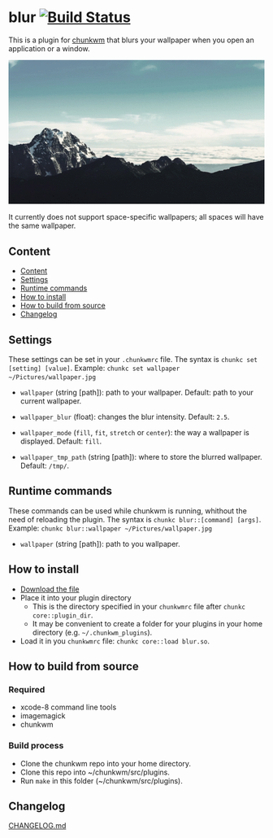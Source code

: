 # blur [![Build Status](https://travis-ci.org/splintah/blur.svg?branch=master)](https://travis-ci.org/splintah/blur)
This is a plugin for [chunkwm](https://github.com/koekeishiya/chunkwm) that blurs your wallpaper when you open an application or a window.

![Demonstration](demo.gif)

It currently does not support space-specific wallpapers;
all spaces will have the same wallpaper.

## Content
- [Content](#content)
- [Settings](#settings)
- [Runtime commands](#runtime-commands)
- [How to install](#how-to-install)
- [How to build from source](#how-to-build-from-source)
- [Changelog](#changelog)

## Settings
These settings can be set in your `.chunkwmrc` file.
The syntax is `chunkc set [setting] [value]`.
Example: `chunkc set wallpaper ~/Pictures/wallpaper.jpg`

- `wallpaper` (string [path]): path to your wallpaper. Default: path to your current wallpaper.

- `wallpaper_blur` (float): changes the blur intensity. Default: `2.5`.

- `wallpaper_mode` (`fill`, `fit`, `stretch` or `center`): the way a wallpaper is displayed. Default: `fill`.

- `wallpaper_tmp_path` (string [path]): where to store the blurred wallpaper. Default: `/tmp/`.

## Runtime commands
These commands can be used while chunkwm is running, whithout the need of reloading the plugin. The syntax is `chunkc blur::[command] [args]`.
Example: `chunkc blur::wallpaper ~/Pictures/wallpaper.jpg`

- `wallpaper` (string [path]): path to you wallpaper.

## How to install
- [Download the file](https://github.com/splintah/blur/releases)
- Place it into your plugin directory
    - This is the directory specified in your `chunkwmrc` file after `chunkc core::plugin_dir`.
    - It may be convenient to create a folder for your plugins in your home directory (e.g. `~/.chunkwm_plugins`).
- Load it in you `chunkwmrc` file: `chunkc core::load blur.so`.

## How to build from source
### Required
- xcode-8 command line tools
- imagemagick
- chunkwm

### Build process
- Clone the chunkwm repo into your home directory.
- Clone this repo into ~/chunkwm/src/plugins.
- Run `make` in this folder (~/chunkwm/src/plugins).

## Changelog
[CHANGELOG.md](https://github.com/splintah/blur/blob/master/CHANGELOG.md)
